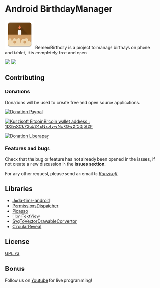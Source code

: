# Android BirthdayManager

<img src="https://raw.githubusercontent.com/Kunzisoft/RememBirthday/master/art/logo.png" /> RememBirthday is a project to manage birthays on phone and tablet, it is completely free and open.

<img src="https://raw.githubusercontent.com/Kunzisoft/RememBirthday/master/art/screen1.jpg" width="320" />

<img src="https://raw.githubusercontent.com/Kunzisoft/RememBirthday/master/art/screen2.jpg" width="320" />

## Contributing

### Donations

Donations will be used to create free and open source applications.

[![Donation Paypal](https://4.bp.blogspot.com/-ncaIbUGaHOk/WfhaThYUPGI/AAAAAAAAAVQ/_HidNgdB1q4DaC24ujaKNzH64KUUJiQewCLcBGAs/s1600/pay-with-paypal.png)](https://www.paypal.com/cgi-bin/webscr?cmd=_s-xclick&hosted_button_id=KM6QMDAXZM3UU "Kunzisoft Paypal Donation")

<a href="bitcoin:1DSwXCk7Sob24sNsofywNoRQw2f5Qj5t2F"><img src="https://2.bp.blogspot.com/-K7-LKnSZd7c/WkvIKpLdmKI/AAAAAAAAAVs/-5LTimDq5IURMHwMmEP5VPTT53b2EUsswCLcBGAs/s1600/donate-with-bitcoin.png" alt="Kunzisoft Bitcoin" />Bitcoin wallet address : 1DSwXCk7Sob24sNsofywNoRQw2f5Qj5t2F</a>

[![Donation Liberapay](https://liberapay.com/assets/widgets/donate.svg)](https://liberapay.com/Kunzisoft/donate "Kunzisoft Liberapay Donation")

### Features and bugs
Check that the bug or feature has not already been opened in the issues, if not create a new discussion in the **issues section**.

For any other request, please send an email to <a href="mailto:contact@kunzisoft.com">*Kunzisoft*</a>

## Libraries
- [Joda-time-android](https://github.com/dlew/joda-time-android)
- [PermissionsDispatcher](https://github.com/hotchemi/PermissionsDispatcher)
- [Picasso](http://square.github.io/picasso/)
- [HtmlTextView](https://github.com/SufficientlySecure/html-textview)
- [SvgToVectorDrawableConvertor](http://a-student.github.io/SvgToVectorDrawableConverter.Web/)
- [CircularReveal](https://github.com/ozodrukh/CircularReveal)

## License
[GPL v3](https://www.gnu.org/licenses/gpl-3.0.en.html)

## Bonus
Follow us on [Youtube](https://www.youtube.com/channel/UC_U4icXPFfgKo4IDSTSzBEQ) for live programming!
